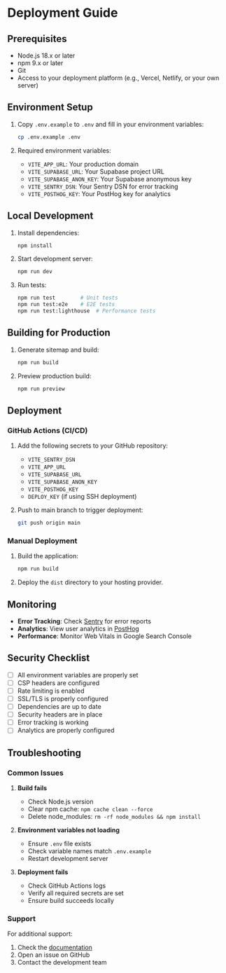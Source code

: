 # Deployment Guide

## Prerequisites

- Node.js 18.x or later
- npm 9.x or later
- Git
- Access to your deployment platform (e.g., Vercel, Netlify, or your own server)

## Environment Setup

1. Copy `.env.example` to `.env` and fill in your environment variables:
   ```bash
   cp .env.example .env
   ```

2. Required environment variables:
   - `VITE_APP_URL`: Your production domain
   - `VITE_SUPABASE_URL`: Your Supabase project URL
   - `VITE_SUPABASE_ANON_KEY`: Your Supabase anonymous key
   - `VITE_SENTRY_DSN`: Your Sentry DSN for error tracking
   - `VITE_POSTHOG_KEY`: Your PostHog key for analytics

## Local Development

1. Install dependencies:
   ```bash
   npm install
   ```

2. Start development server:
   ```bash
   npm run dev
   ```

3. Run tests:
   ```bash
   npm run test        # Unit tests
   npm run test:e2e    # E2E tests
   npm run test:lighthouse  # Performance tests
   ```

## Building for Production

1. Generate sitemap and build:
   ```bash
   npm run build
   ```

2. Preview production build:
   ```bash
   npm run preview
   ```

## Deployment

### GitHub Actions (CI/CD)

1. Add the following secrets to your GitHub repository:
   - `VITE_SENTRY_DSN`
   - `VITE_APP_URL`
   - `VITE_SUPABASE_URL`
   - `VITE_SUPABASE_ANON_KEY`
   - `VITE_POSTHOG_KEY`
   - `DEPLOY_KEY` (if using SSH deployment)

2. Push to main branch to trigger deployment:
   ```bash
   git push origin main
   ```

### Manual Deployment

1. Build the application:
   ```bash
   npm run build
   ```

2. Deploy the `dist` directory to your hosting provider.

## Monitoring

- **Error Tracking**: Check [Sentry](https://sentry.io) for error reports
- **Analytics**: View user analytics in [PostHog](https://app.posthog.com)
- **Performance**: Monitor Web Vitals in Google Search Console

## Security Checklist

- [ ] All environment variables are properly set
- [ ] CSP headers are configured
- [ ] Rate limiting is enabled
- [ ] SSL/TLS is properly configured
- [ ] Dependencies are up to date
- [ ] Security headers are in place
- [ ] Error tracking is working
- [ ] Analytics are properly configured

## Troubleshooting

### Common Issues

1. **Build fails**
   - Check Node.js version
   - Clear npm cache: `npm cache clean --force`
   - Delete node_modules: `rm -rf node_modules && npm install`

2. **Environment variables not loading**
   - Ensure `.env` file exists
   - Check variable names match `.env.example`
   - Restart development server

3. **Deployment fails**
   - Check GitHub Actions logs
   - Verify all required secrets are set
   - Ensure build succeeds locally

### Support

For additional support:
1. Check the [documentation](https://your-docs-url)
2. Open an issue on GitHub
3. Contact the development team 